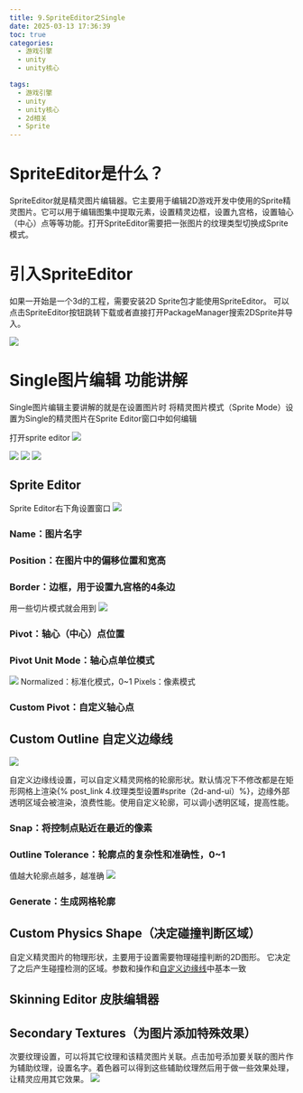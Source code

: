 ```yaml
---
title: 9.SpriteEditor之Single
date: 2025-03-13 17:36:39
toc: true
categories:
  - 游戏引擎
  - unity
  - unity核心

tags:
  - 游戏引擎
  - unity
  - unity核心
  - 2d相关
  - Sprite
---
```


# SpriteEditor是什么？
SpriteEditor就是精灵图片编辑器。它主要用于编辑2D游戏开发中使用的Sprite精灵图片。它可以用于编辑图集中提取元素，设置精灵边框，设置九宫格，设置轴心（中心）点等等功能。打开SpriteEditor需要把一张图片的纹理类型切换成Sprite模式。

# 引入SpriteEditor
如果一开始是一个3d的工程，需要安装2D Sprite包才能使用SpriteEditor。
可以点击SpriteEditor按钮跳转下载或者直接打开PackageManager搜索2DSprite并导入。

![](9.SpriteEditor之Single/file-20250313203722841.png)


# Single图片编辑 功能讲解
Single图片编辑主要讲解的就是在设置图片时
将精灵图片模式（Sprite Mode）设置为Single的精灵图片在Sprite Editor窗口中如何编辑

打开sprite editor
![](9.SpriteEditor之Single/file-20250313200620004.png)

![](9.SpriteEditor之Single/file-20250324112854771.png)
![](9.SpriteEditor之Single/file-20250313201052273.png)
![](9.SpriteEditor之Single/file-20250324112951966.png)

## Sprite Editor
Sprite Editor右下角设置窗口
![](9.SpriteEditor之Single/file-20250313200916273.png)
### Name：图片名字

### Position：在图片中的偏移位置和宽高

### Border：边框，用于设置九宫格的4条边
用一些切片模式就会用到
![](9.SpriteEditor之Single/file-20250313201346525.png)

### Pivot：轴心（中心）点位置

### Pivot Unit Mode：轴心点单位模式
![](9.SpriteEditor之Single/file-20250324112820022.png)
Normalized：标准化模式，0~1
Pixels：像素模式

### Custom Pivot：自定义轴心点

## Custom Outline 自定义边缘线
![](9.SpriteEditor之Single/file-20250324112717993.png)

自定义边缘线设置，可以自定义精灵网格的轮廓形状。默认情况下不修改都是在矩形网格上渲染{% post_link 4.纹理类型设置#sprite（2d-and-ui）%}，边缘外部透明区域会被渲染，浪费性能。使用自定义轮廓，可以调小透明区域，提高性能。

### Snap：将控制点贴近在最近的像素

### Outline Tolerance：轮廓点的复杂性和准确性，0~1
值越大轮廓点越多，越准确
![](9.SpriteEditor之Single/file-20250313202614224.png)
### Generate：生成网格轮廓


## Custom Physics Shape（决定碰撞判断区域）
自定义精灵图片的物理形状，主要用于设置需要物理碰撞判断的2D图形。
它决定了之后产生碰撞检测的区域。参数和操作和[自定义边缘线](#custom-outline-自定义边缘线)中基本一致

## Skinning Editor 皮肤编辑器

## Secondary Textures（为图片添加特殊效果）
次要纹理设置，可以将其它纹理和该精灵图片关联。点击加号添加要关联的图片作为辅助纹理，设置名字。着色器可以得到这些辅助纹理然后用于做一些效果处理，让精灵应用其它效果。
![](9.SpriteEditor之Single/file-20250313203054268.png)